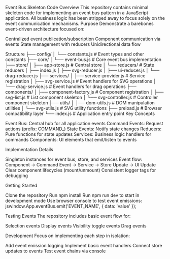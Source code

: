Event Bus Skeleton Code
Overview
This repository contains minimal skeleton code for implementing an event bus pattern in a JavaScript application. All business logic has been stripped away to focus solely on the event communication mechanisms.
Purpose
Demonstrate a barebones event-driven architecture focused on:

Centralized event publication/subscription
Component communication via events
State management with reducers
Unidirectional data flow

Structure
├── config/
│   └── constants.js       # Event types and other constants
├── core/
│   └── event-bus.js       # Core event bus implementation
├── store/
│   ├── app-store.js       # Central store
│   └── reducers/          # State reducers
│       ├── index.js
│       ├── svg-reducer.js
│       ├── ui-reducer.js
│       └── drag-reducer.js
├── services/
│   ├── service-provider.js # Service registration
│   ├── svg-service.js     # Event handlers for SVG operations
│   └── drag-service.js    # Event handlers for drag operations
├── components/
│   ├── component-factory.js # Component registration
│   ├── svg-list.js        # List component skeleton
│   └── svg-controller.js  # Controller component skeleton
├── utils/
│   ├── dom-utils.js       # DOM manipulation utilities
│   └── svg-utils.js       # SVG utility functions
├── preload.js             # Browser compatibility layer
└── index.js               # Application entry point
Key Concepts

Event Bus: Central hub for all application events
Command Events: Request actions (prefix: COMMAND_)
State Events: Notify state changes
Reducers: Pure functions for state updates
Services: Business logic handlers for commands
Components: UI elements that emit/listen to events

Implementation Details

Singleton instances for event bus, store, and services
Event flow: Component → Command Event → Service → Store Update → UI Update
Clear component lifecycles (mount/unmount)
Consistent logger tags for debugging

Getting Started

Clone the repository
Run npm install
Run npm run dev to start in development mode
Use browser console to test event emissions:
jswindow.App.eventBus.emit('EVENT_NAME', { data: 'value' });


Testing Events
The repository includes basic event flow for:

Selection events
Display events
Visibility toggle events
Drag events

Development
Focus on implementing each step in isolation:

Add event emission logging
Implement basic event handlers
Connect store updates to events
Test event chains via console
